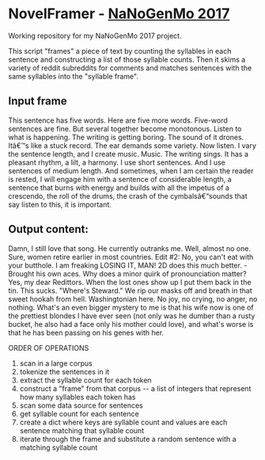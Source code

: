 # NovelFramer - [NaNoGenMo 2017](https://github.com/NaNoGenMo/2017)

Working repository for my NaNoGenMo 2017 project.

This script "frames" a piece of text by counting the syllables in each sentence and constructing a list of those syllable counts. Then it skims a variety of reddit subreddits for comments and matches sentences with the same syllables into the "syllable frame".

## Input frame

This sentence has five words. Here are five more words. Five-word sentences are fine. But several together become monotonous. Listen to what is happening. The writing is getting boring. The sound of it drones. Itâ€™s like a stuck record. The ear demands some variety. Now listen. I vary the sentence length, and I create music. Music. The writing sings. It has a pleasant rhythm, a lilt, a harmony. I use short sentences. And I use sentences of medium length. And sometimes, when I am certain the reader is rested, I will engage him with a sentence of considerable length, a sentence that burns with energy and builds with all the impetus of a crescendo, the roll of the drums, the crash of the cymbalsâ€“sounds that say listen to this, it is important.

## Output content:

Damn, I still love that song. He currently outranks me. Well, almost no one. Sure, women retire earlier in most countries. Edit #2: No, you can't eat with your butthole. I am freaking LOSING IT, MAN! 2D does this much better. -  Brought his own aces. Why does a minor quirk of pronounciation matter? Yes, my dear Redittors. When the lost ones show up I put them back in the tin. This sucks. "Where's Steward." We rip our masks off and breath in that sweet hookah from hell. Washingtonian here. No joy, no crying, no anger, no nothing. What's an even bigger mystery to me is that his wife now is one of the prettiest blondes I have ever seen (not only was he dumber than a rusty bucket, he also had a face only his mother could love), and what's worse is that he has been passing on his genes with her.

ORDER OF OPERATIONS

1. scan in a large corpus
2. tokenize the sentences in it
3. extract the syllable count for each token
4. construct a "frame" from that corpus -- a list of integers that represent how many syllables each token has
5. scan some data source for sentences
6. get syllable count for each sentence
7. create a dict where keys are syllable count and values are each sentence matching that syllable count
8. iterate through the frame and substitute a random sentence with a matching syllable count